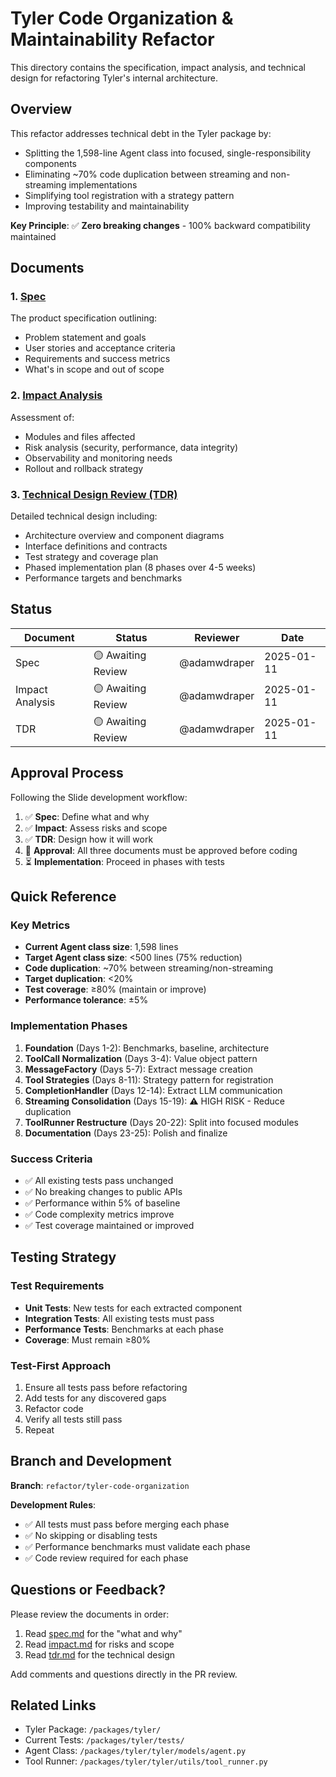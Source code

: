 # Tyler Code Organization & Maintainability Refactor

This directory contains the specification, impact analysis, and technical design for refactoring Tyler's internal architecture.

## Overview

This refactor addresses technical debt in the Tyler package by:
- Splitting the 1,598-line Agent class into focused, single-responsibility components
- Eliminating ~70% code duplication between streaming and non-streaming implementations
- Simplifying tool registration with a strategy pattern
- Improving testability and maintainability

**Key Principle**: ✅ **Zero breaking changes** - 100% backward compatibility maintained

## Documents

### 1. [Spec](./spec.md)
The product specification outlining:
- Problem statement and goals
- User stories and acceptance criteria
- Requirements and success metrics
- What's in scope and out of scope

### 2. [Impact Analysis](./impact.md)
Assessment of:
- Modules and files affected
- Risk analysis (security, performance, data integrity)
- Observability and monitoring needs
- Rollout and rollback strategy

### 3. [Technical Design Review (TDR)](./tdr.md)
Detailed technical design including:
- Architecture overview and component diagrams
- Interface definitions and contracts
- Test strategy and coverage plan
- Phased implementation plan (8 phases over 4-5 weeks)
- Performance targets and benchmarks

## Status

| Document | Status | Reviewer | Date |
|----------|--------|----------|------|
| Spec | 🟡 Awaiting Review | @adamwdraper | 2025-01-11 |
| Impact Analysis | 🟡 Awaiting Review | @adamwdraper | 2025-01-11 |
| TDR | 🟡 Awaiting Review | @adamwdraper | 2025-01-11 |

## Approval Process

Following the Slide development workflow:

1. ✅ **Spec**: Define what and why
2. ✅ **Impact**: Assess risks and scope
3. ✅ **TDR**: Design how it will work
4. 🔴 **Approval**: All three documents must be approved before coding
5. ⏳ **Implementation**: Proceed in phases with tests

## Quick Reference

### Key Metrics
- **Current Agent class size**: 1,598 lines
- **Target Agent class size**: <500 lines (75% reduction)
- **Code duplication**: ~70% between streaming/non-streaming
- **Target duplication**: <20%
- **Test coverage**: ≥80% (maintain or improve)
- **Performance tolerance**: ±5%

### Implementation Phases

1. **Foundation** (Days 1-2): Benchmarks, baseline, architecture
2. **ToolCall Normalization** (Days 3-4): Value object pattern
3. **MessageFactory** (Days 5-7): Extract message creation
4. **Tool Strategies** (Days 8-11): Strategy pattern for registration
5. **CompletionHandler** (Days 12-14): Extract LLM communication
6. **Streaming Consolidation** (Days 15-19): ⚠️ HIGH RISK - Reduce duplication
7. **ToolRunner Restructure** (Days 20-22): Split into focused modules
8. **Documentation** (Days 23-25): Polish and finalize

### Success Criteria
- ✅ All existing tests pass unchanged
- ✅ No breaking changes to public APIs
- ✅ Performance within 5% of baseline
- ✅ Code complexity metrics improve
- ✅ Test coverage maintained or improved

## Testing Strategy

### Test Requirements
- **Unit Tests**: New tests for each extracted component
- **Integration Tests**: All existing tests must pass
- **Performance Tests**: Benchmarks at each phase
- **Coverage**: Must remain ≥80%

### Test-First Approach
1. Ensure all tests pass before refactoring
2. Add tests for any discovered gaps
3. Refactor code
4. Verify all tests still pass
5. Repeat

## Branch and Development

**Branch**: `refactor/tyler-code-organization`

**Development Rules**:
- ✅ All tests must pass before merging each phase
- ✅ No skipping or disabling tests
- ✅ Performance benchmarks must validate each phase
- ✅ Code review required for each phase

## Questions or Feedback?

Please review the documents in order:
1. Read [spec.md](./spec.md) for the "what and why"
2. Read [impact.md](./impact.md) for risks and scope
3. Read [tdr.md](./tdr.md) for the technical design

Add comments and questions directly in the PR review.

## Related Links

- Tyler Package: `/packages/tyler/`
- Current Tests: `/packages/tyler/tests/`
- Agent Class: `/packages/tyler/tyler/models/agent.py`
- Tool Runner: `/packages/tyler/tyler/utils/tool_runner.py`

